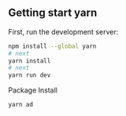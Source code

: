 

## Getting start yarn

First, run the development server:

```bash
npm install --global yarn
# next
yarn install
# next
yarn run dev
```

Package Install 


```bash
yarn ad

```